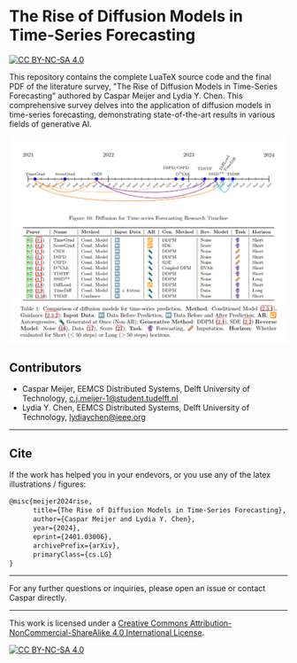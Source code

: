 # The Rise of Diffusion Models in Time-Series Forecasting
[![CC BY-NC-SA 4.0][cc-by-nc-sa-shield]][cc-by-nc-sa]

This repository contains the complete LuaTeX source code and the final PDF of the literature survey, "The Rise of Diffusion Models in Time-Series Forecasting" authored by Caspar Meijer and Lydia Y. Chen. This comprehensive survey delves into the application of diffusion models in time-series forecasting, demonstrating state-of-the-art results in various fields of generative AI.

![Timeline and Table](git_images/timeline_and_table.png)

## Contributors
- Caspar Meijer, EEMCS Distributed Systems, Delft University of Technology, c.j.meijer-1@student.tudelft.nl
- Lydia Y. Chen, EEMCS Distributed Systems, Delft University of Technology, lydiaychen@ieee.org

---

## Cite
If the work has helped you in your endevors, or you use any of the latex illustrations / figures:

```
@misc{meijer2024rise,
      title={The Rise of Diffusion Models in Time-Series Forecasting}, 
      author={Caspar Meijer and Lydia Y. Chen},
      year={2024},
      eprint={2401.03006},
      archivePrefix={arXiv},
      primaryClass={cs.LG}
}
```

---

For any further questions or inquiries, please open an issue or contact Caspar directly.

---

This work is licensed under a
[Creative Commons Attribution-NonCommercial-ShareAlike 4.0 International License][cc-by-nc-sa].

[![CC BY-NC-SA 4.0][cc-by-nc-sa-image]][cc-by-nc-sa]

[cc-by-nc-sa]: http://creativecommons.org/licenses/by-nc-sa/4.0/
[cc-by-nc-sa-image]: https://licensebuttons.net/l/by-nc-sa/4.0/88x31.png
[cc-by-nc-sa-shield]: https://img.shields.io/badge/License-CC%20BY--NC--SA%204.0-lightgrey.svg
